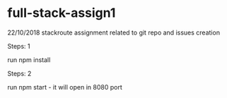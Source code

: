 # full-stack-assign1
22/10/2018 stackroute assignment related to git repo and issues creation 

Steps: 1

run npm install

Steps: 2

run npm start - it will open in 8080 port